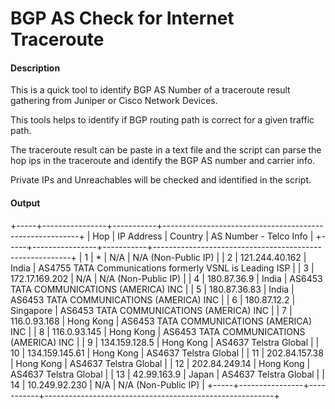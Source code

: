 # BGP AS Check for Internet Traceroute

#### Description

This is a quick tool to identify BGP AS Number of a traceroute result gathering from Juniper or Cisco Network Devices.

This tools helps to identify if BGP routing path is correct for a given traffic path.

The traceroute result can be paste in a text file and the script can parse the hop ips in the traceroute and identify the BGP AS number and carrier info.

Private IPs and Unreachables will be checked and identified in the script.


#### Output 
+-----+----------------+-----------+---------------------------------------------------------+
| Hop | IP Address     |  Country  | AS Number - Telco Info                                  |
+-----+----------------+-----------+---------------------------------------------------------+
|  1  | *              |    N/A    | N/A (Non-Public IP)                                     |
|  2  | 121.244.40.162 |   India   | AS4755 TATA Communications formerly VSNL is Leading ISP |
|  3  | 172.17.169.202 |    N/A    | N/A (Non-Public IP)                                     |
|  4  | 180.87.36.9    |   India   | AS6453 TATA COMMUNICATIONS (AMERICA) INC                |
|  5  | 180.87.36.83   |   India   | AS6453 TATA COMMUNICATIONS (AMERICA) INC                |
|  6  | 180.87.12.2    | Singapore | AS6453 TATA COMMUNICATIONS (AMERICA) INC                |
|  7  | 116.0.93.168   | Hong Kong | AS6453 TATA COMMUNICATIONS (AMERICA) INC                |
|  8  | 116.0.93.145   | Hong Kong | AS6453 TATA COMMUNICATIONS (AMERICA) INC                |
|  9  | 134.159.128.5  | Hong Kong | AS4637 Telstra Global                                   |
|  10 | 134.159.145.61 | Hong Kong | AS4637 Telstra Global                                   |
|  11 | 202.84.157.38  | Hong Kong | AS4637 Telstra Global                                   |
|  12 | 202.84.249.14  | Hong Kong | AS4637 Telstra Global                                   |
|  13 | 42.99.163.9    |   Japan   | AS4637 Telstra Global                                   |
|  14 | 10.249.92.230  |    N/A    | N/A (Non-Public IP)                                     |
+-----+----------------+-----------+---------------------------------------------------------+